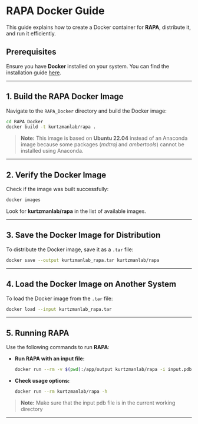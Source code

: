 # **RAPA Docker Guide**  

This guide explains how to create a Docker container for **RAPA**, distribute it, and run it efficiently.  

## **Prerequisites**  
Ensure you have **Docker** installed on your system. You can find the installation guide [here](https://docs.docker.com/desktop/setup/install).  

---

## **1. Build the RAPA Docker Image**  

Navigate to the `RAPA_Docker` directory and build the Docker image:  

```sh
cd RAPA_Docker
docker build -t kurtzmanlab/rapa .
```

> **Note:** This image is based on **Ubuntu 22.04** instead of an Anaconda image because some packages (*mdtraj* and *ambertools*) cannot be installed using Anaconda.  

---

## **2. Verify the Docker Image**  

Check if the image was built successfully:  

```sh
docker images
```

Look for **kurtzmanlab/rapa** in the list of available images.  

---

## **3. Save the Docker Image for Distribution**  

To distribute the Docker image, save it as a `.tar` file:  

```sh
docker save --output kurtzmanlab_rapa.tar kurtzmanlab/rapa
```

---

## **4. Load the Docker Image on Another System**  

To load the Docker image from the `.tar` file:  

```sh
docker load --input kurtzmanlab_rapa.tar
```

---

## **5. Running RAPA**  

Use the following commands to run **RAPA**:  

- **Run RAPA with an input file:**  
  ```sh
  docker run --rm -v $(pwd):/app/output kurtzmanlab/rapa -i input.pdb -o out_prefix
  ```

- **Check usage options:**  
  ```sh
  docker run --rm kurtzmanlab/rapa -h
  ```
> **Note:** Make sure that the input pdb file is in the current working directory  

---


